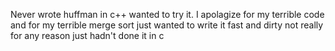 Never wrote huffman in c++ wanted to try it.
I apolagize for my terrible code and for my terrible 
merge sort just wanted to write it fast and dirty not 
really for any reason just hadn't done it in c
